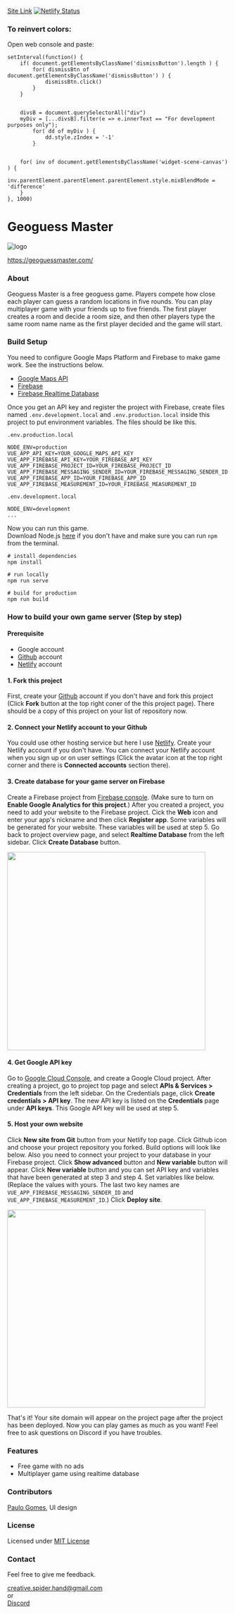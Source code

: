 [Site Link](https://wonderful-meitner-825c03.netlify.app/)
[![Netlify Status](https://api.netlify.com/api/v1/badges/2901d748-c994-4b95-9c94-6dbf9cc428be/deploy-status)](https://app.netlify.com/sites/wonderful-meitner-825c03/deploys)


### To reinvert colors:
Open web console and paste:

```
setInterval(function() {
    if( document.getElementsByClassName('dismissButton').length ) {
        for( dismissBtn of document.getElementsByClassName('dismissButton') ) {
            dismissBtn.click()
        }
    }


    divsB = document.querySelectorAll("div")
    myDiv = [...divsB].filter(e => e.innerText == "For development purposes only");
        for( dd of myDiv ) {
            dd.style.zIndex = '-1'
        }


    for( inv of document.getElementsByClassName('widget-scene-canvas') ) {
        inv.parentElement.parentElement.parentElement.style.mixBlendMode = 'difference'
    }
}, 1000)
```

# Geoguess Master

![logo](../master/public/img/icons/android-icon-192x192.png)

https://geoguessmaster.com/

### About
Geoguess Master is a free geoguess game. Players compete how close each player can guess a random locations in five rounds. You can play multiplayer game with your friends up to five friends. The first player creates a room and decide a room size, and then other players type the same room name name as the first player decided and the game will start.

### Build Setup
You need to configure Google Maps Platform and Firebase to make game work. 
See the instructions below. 

- [Google Maps API](https://developers.google.com/maps/documentation/javascript/get-api-key#get-the-api-key)  
- [Firebase](https://firebase.google.com/docs/database/web/start)  
- [Firebase Realtime Database](https://firebase.google.com/docs/database/web/start)
 
Once you get an API key and register the project with Firebase, create files named `.env.development.local` and `.env.production.local` inside this project to put environment variables. 
The files should be like this. 

`.env.production.local`
```
NODE_ENV=production
VUE_APP_API_KEY=YOUR_GOOGLE_MAPS_API_KEY
VUE_APP_FIREBASE_API_KEY=YOUR_FIREBASE_API_KEY
VUE_APP_FIREBASE_PROJECT_ID=YOUR_FIREBASE_PROJECT_ID
VUE_APP_FIREBASE_MESSAGING_SENDER_ID=YOUR_FIREBASE_MESSAGING_SENDER_ID
VUE_APP_FIREBASE_APP_ID=YOUR_FIREBASE_APP_ID
VUE_APP_FIREBASE_MEASUREMENT_ID=YOUR_FIREBASE_MEASUREMENT_ID
```

`.env.development.local`
```
NODE_ENV=development
...
```

Now you can run this game.  
Download Node.js [here](https://nodejs.org/en/download/) if you don't have and make sure you can run `npm` from the terminal.

```
# install dependencies
npm install

# run locally
npm run serve

# build for production
npm run build
```

### How to build your own game server (Step by step)

#### Prerequisite
- Google account
- [Github](https://github.com/) account
- [Netlify](https://www.netlify.com/) account

#### 1. Fork this project
First, create your [Github](https://github.com/) account if you don't have and fork this project (Click **Fork** button at the top right coner of the this project page).
There should be a copy of this project on your list of repository now.

#### 2. Connect your Netlify account to your Github
You could use other hosting service but here I use [Netlify](https://www.netlify.com/). Create your Netlify account if you don't have. You can connect your Netlify account when you sign up or on user settings (Click the avatar icon at the top right corner and there is **Connected accounts** section there).

#### 3. Create database for your game server on Firebase
Create a Firebase project from [Firebase console](https://console.firebase.google.com/). (Make sure to turn on **Enable Google Analytics for this project**.) After you created a project, you need to add your website to the Firebase project. Cick the **Web** icon and enter your app's nickname and then click **Register app**. Some variables will be generated for your website. These variables will be used at step 5. Go back to project overview page, and select **Realtime Database** from the left sidebar. Click **Create Database** button.

<img src="../master/screenshots/firebase_config.png" width="450" />

#### 4. Get Google API key
Go to [Google Cloud Console](https://console.cloud.google.com/projectselector2/home/dashboard), and create a Google Cloud project. After creating a project, go to project top page and select **APIs & Services > Credentials** from the left sidebar. On the Credentials page, click **Create credentials > API key**. The new API key is listed on the **Credentials** page under **API keys**. This Google API key will be used at step 5.

#### 5. Host your own website
Click **New site from Git** button from your Netlify top page. Click Github icon and choose your project repository you forked. Build options will look like below. Also you need to connect your project to your database in your Firebase project. Click **Show advanced** button and **New variable** button will appear. Click **New variable** button and you can set API key and variables that have been generated at step 3 and step 4. Set variables like below. (Replace the values with yours. The last two key names are `VUE_APP_FIREBASE_MESSAGING_SENDER_ID` and `VUE_APP_FIREBASE_MEASUREMENT_ID`.) Click **Deploy site**. 

<img src="../master/screenshots/deploy_netlify.png" width="450" />

That's it! Your site domain will appear on the project page after the project has been deployed. Now you can play games as much as you want! Feel free to ask questions on Discord if you have troubles.

### Features
- Free game with no ads
- Multiplayer game using realtime database

### Contributors
[Paulo Gomes](http://www.pauloxgomes.com/), UI design  

### License
Licensed under [MIT License](https://github.com/spider-hand/Geoguess-Master-Web/blob/master/LICENSE)

### Contact
Feel free to give me feedback.  

creative.spider.hand@gmail.com  
or  
[Discord](https://discord.gg/fPpUzgJ)
